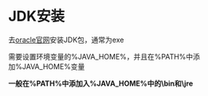 # JDK安装

去[oracle官网](https://www.oracle.com/java/technologies/javase-jdk15-downloads.html)安装JDK包，通常为exe

需要设置环境变量的%JAVA_HOME%，并且在%PATH%中添加%JAVA_HOME%变量

**一般在%PATH%中添加入%JAVA_HOME%中的\bin和\jre**



